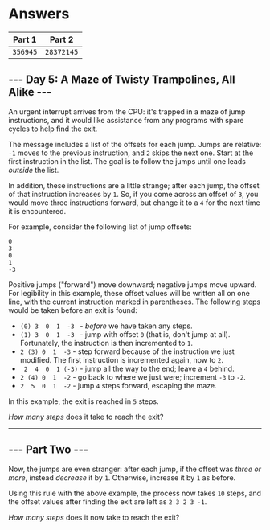 # Answers

|  Part 1  |   Part 2   |
|----------|------------|
| `356945` | `28372145` |

## --- Day 5: A Maze of Twisty Trampolines, All Alike ---

An urgent interrupt arrives from the CPU: it's trapped in a maze of jump instructions, and it would like assistance from any programs with spare cycles to help find the exit.

The message includes a list of the offsets for each jump. Jumps are relative: `-1` moves to the previous instruction, and `2` skips the next one. Start at the first instruction in the list. The goal is to follow the jumps until one leads _outside_ the list.

In addition, these instructions are a little strange; after each jump, the offset of that instruction increases by `1`. So, if you come across an offset of `3`, you would move three instructions forward, but change it to a `4` for the next time it is encountered.

For example, consider the following list of jump offsets:

    0
    3
    0
    1
    -3
    

Positive jumps ("forward") move downward; negative jumps move upward. For legibility in this example, these offset values will be written all on one line, with the current instruction marked in parentheses. The following steps would be taken before an exit is found:

*   `(0) 3  0  1  -3 ` - _before_ we have taken any steps.
*   `(1) 3  0  1  -3 ` - jump with offset `0` (that is, don't jump at all). Fortunately, the instruction is then incremented to `1`.
*   ` 2 (3) 0  1  -3 ` - step forward because of the instruction we just modified. The first instruction is incremented again, now to `2`.
*   ` 2  4  0  1 (-3)` - jump all the way to the end; leave a `4` behind.
*   ` 2 (4) 0  1  -2 ` - go back to where we just were; increment `-3` to `-2`.
*   ` 2  5  0  1  -2 ` - jump `4` steps forward, escaping the maze.

In this example, the exit is reached in `5` steps.

_How many steps_ does it take to reach the exit?

-----------------

## --- Part Two ---

Now, the jumps are even stranger: after each jump, if the offset was _three or more_, instead _decrease_ it by `1`. Otherwise, increase it by `1` as before.

Using this rule with the above example, the process now takes `10` steps, and the offset values after finding the exit are left as `2 3 2 3 -1`.

_How many steps_ does it now take to reach the exit?
